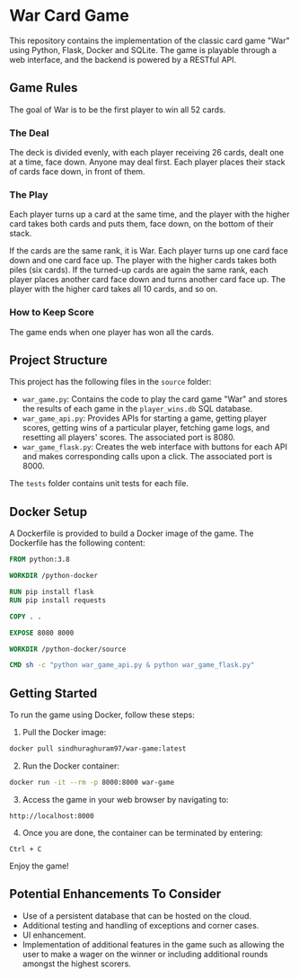 # War Card Game

This repository contains the implementation of the classic card game "War" using Python, Flask, Docker and SQLite. The game is playable through a web interface, and the backend is powered by a RESTful API.

## Game Rules

The goal of War is to be the first player to win all 52 cards.

### The Deal

The deck is divided evenly, with each player receiving 26 cards, dealt one at a time, face down. Anyone may deal first. Each player places their stack of cards face down, in front of them.

### The Play

Each player turns up a card at the same time, and the player with the higher card takes both cards and puts them, face down, on the bottom of their stack.

If the cards are the same rank, it is War. Each player turns up one card face down and one card face up. The player with the higher cards takes both piles (six cards). If the turned-up cards are again the same rank, each player places another card face down and turns another card face up. The player with the higher card takes all 10 cards, and so on.

### How to Keep Score

The game ends when one player has won all the cards.

## Project Structure

This project has the following files in the `source` folder:

- `war_game.py`: Contains the code to play the card game "War" and stores the results of each game in the `player_wins.db` SQL database.
- `war_game_api.py`: Provides APIs for starting a game, getting player scores, getting wins of a particular player, fetching game logs, and resetting all players' scores. The associated port is 8080.
- `war_game_flask.py`: Creates the web interface with buttons for each API and makes corresponding calls upon a click. The associated port is 8000.

The `tests` folder contains unit tests for each file.

## Docker Setup

A Dockerfile is provided to build a Docker image of the game. The Dockerfile has the following content:

```Dockerfile
FROM python:3.8

WORKDIR /python-docker

RUN pip install flask
RUN pip install requests

COPY . .

EXPOSE 8080 8000

WORKDIR /python-docker/source

CMD sh -c "python war_game_api.py & python war_game_flask.py"
```

## Getting Started

To run the game using Docker, follow these steps:

1. Pull the Docker image:

```bash
docker pull sindhuraghuram97/war-game:latest
```

2. Run the Docker container:

```bash
docker run -it --rm -p 8000:8000 war-game
```

3. Access the game in your web browser by navigating to:

```
http://localhost:8000
```

4. Once you are done, the container can be terminated by entering:

```
Ctrl + C
```

Enjoy the game!

## Potential Enhancements To Consider

* Use of a persistent database that can be hosted on the cloud.
* Additional testing and handling of exceptions and corner cases.
* UI enhancement.
* Implementation of additional features in the game such as allowing the user to make a wager on the winner or including additional rounds amongst the highest scorers.
